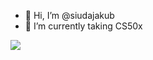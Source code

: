 - 👋 Hi, I’m @siudajakub
- 🌱 I’m currently taking CS50x

![](https://komarev.com/ghpvc/?username=siudajakub)

<!---
siudajakub/siudajakub is a ✨ special ✨ repository because its `README.md` (this file) appears on your GitHub profile.
You can click the Preview link to take a look at your changes.
--->
